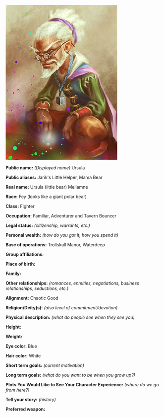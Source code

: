 ![Grunddle](https://github.com/losttrain68/character-ideas/blob/main/images/Grunddle_portrait.jpg)

**Public name:** *(Displayed name)* Ursula

**Public aliases:** Jarik's Little Helper, Mama Bear

**Real name:** Ursula (little bear) Meliamne

**Race:** Fey (looks like a giant polar bear)

**Class:** Fighter

**Occupation:** Familiar, Adventurer and Tavern Bouncer

**Legal status:** *(citizenship, warrants, etc.)*

**Personal wealth:** *(how do you got it, how you spend it)*

**Base of operations:** Trollskull Manor, Waterdeep

**Group affiliations:**  
 
**Place of birth:**

**Family:**

**Other relationships:** *(romances, enmities, negotiations, business relationships, seductions, etc.)* 

**Alignment:** Chaotic Good

**Religion/Deity(s):** *(also level of commitment/devotion)*
 
**Physical description:** *(what do people see when they see you)*

**Height:**

**Weight:**

**Eye color:** Blue

**Hair color:** White
 
**Short term goals:** *(current motivation)* 

**Long term goals:** *(what do you want to be when you grow up?)* 
 
**Plots You Would Like to See Your Character Experience:** *(where do we go from here?)*
 
**Tell your story:** *(history)* 

**Preferred weapon:** 
